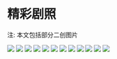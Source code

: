 # 精彩剧照

注: 本文包括部分二创图片

![](/image/cc/top/cc-1.jpg)
![](/image/cc/top/cc-2.jpg)
![](/image/cc/top/cc-3.jpg)
![](/image/cc/top/cc-4.jpg)
![](/image/cc/top/cc-5.jpg)
![](/image/cc/top/cc-6.jpg)
![](/image/cc/top/cc-7.jpg)
![](/image/cc/top/cc-8.jpg)
![](/image/cc/top/cc-9.jpg)
![](/image/cc/top/cc-10.jpg)
![](/image/cc/top/cc-11.jpg)
![](/image/cc/top/cc-12.jpg)
